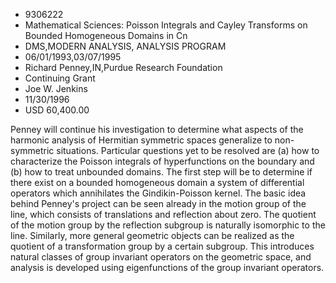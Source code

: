 
* 9306222
* Mathematical Sciences: Poisson Integrals and Cayley Transforms on Bounded Homogeneous Domains in Cn
* DMS,MODERN ANALYSIS, ANALYSIS PROGRAM
* 06/01/1993,03/07/1995
* Richard Penney,IN,Purdue Research Foundation
* Continuing Grant
* Joe W. Jenkins
* 11/30/1996
* USD 60,400.00

Penney will continue his investigation to determine what aspects of the
harmonic analysis of Hermitian symmetric spaces generalize to non-symmetric
situations. Particular questions yet to be resolved are (a) how to characterize
the Poisson integrals of hyperfunctions on the boundary and (b) how to treat
unbounded domains. The first step will be to determine if there exist on a
bounded homogeneous domain a system of differential operators which annihilates
the Gindikin-Poisson kernel. The basic idea behind Penney's project can be seen
already in the motion group of the line, which consists of translations and
reflection about zero. The quotient of the motion group by the reflection
subgroup is naturally isomorphic to the line. Similarly, more general geometric
objects can be realized as the quotient of a transformation group by a certain
subgroup. This introduces natural classes of group invariant operators on the
geometric space, and analysis is developed using eigenfunctions of the group
invariant operators.
